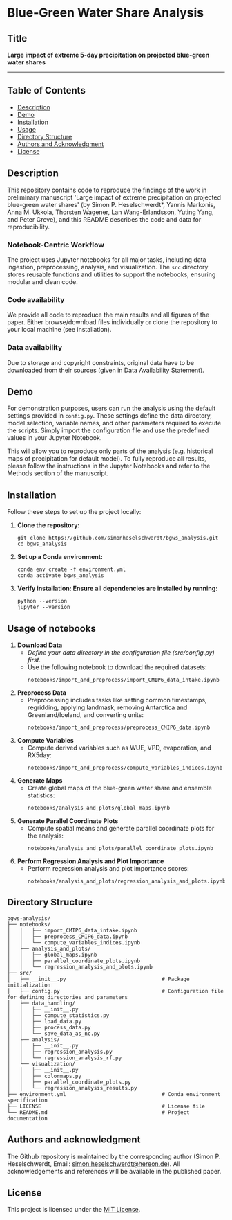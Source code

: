 # **Blue-Green Water Share Analysis**

## **Title**
**Large impact of extreme 5-day precipitation on projected blue-green water shares**

---

## Table of Contents

- [Description](#description)
- [Demo](#demo)
- [Installation](#installation)
- [Usage](#usage)
- [Directory Structure](#directory-structure)
- [Authors and Acknowledgment](#authors-and-acknowledgment)
- [License](#license)

## Description
This repository contains code to reproduce the findings of the work in preliminary manuscript 'Large impact of extreme precipitation on projected blue-green water shares' (by Simon P. Heselschwerdt*, Yannis Markonis, Anna M. Ukkola, Thorsten Wagener, Lan Wang-Erlandsson, Yuting Yang, and Peter Greve), and this README describes the code and data for reproducibility.

### **Notebook-Centric Workflow**
The project uses Jupyter notebooks for all major tasks, including data ingestion, preprocessing, analysis, and visualization. The `src` directory stores reusable functions and utilities to support the notebooks, ensuring modular and clean code.

### **Code availability**
We provide all code to reproduce the main results and all figures of the paper. Either browse/download files individually or clone the repository to your local machine (see installation). 

### **Data availability** 
Due to storage and copyright constraints, original data have to be downloaded from their sources (given in Data Availability Statement).

## **Demo**  
For demonstration purposes, users can run the analysis using the default settings provided in `config.py`. These settings define the data directory, model selection, variable names, and other parameters required to execute the scripts. Simply import the configuration file and use the predefined values in your Jupyter Notebook.  

This will allow you to reproduce only parts of the analysis (e.g. historical maps of precipitation for default model). To fully reproduce all results, please follow the instructions in the Jupyter Notebooks and refer to the Methods section of the manuscript.  

## Installation

Follow these steps to set up the project locally:

1. **Clone the repository:**
   ```plaintext
   git clone https://github.com/simonheselschwerdt/bgws_analysis.git
   cd bgws_analysis
   ```
2. **Set up a Conda environment:**
   ```plaintext
   conda env create -f environment.yml
   conda activate bgws_analysis
   ```
3. **Verify installation: Ensure all dependencies are installed by running:**
   ```plaintext
   python --version
   jupyter --version
   ```
## Usage of notebooks

1. **Download Data**
   - *Define your data directory in the configuration file (src/config.py) first.*
   - Use the following notebook to download the required datasets:
     ```plaintext
     notebooks/import_and_preprocess/import_CMIP6_data_intake.ipynb
     ```
3. **Preprocess Data**
   - Preprocessing includes tasks like setting common timestamps, regridding, applying landmask, removing Antarctica and Greenland/Iceland, and converting units:
     ```plaintext
     notebooks/import_and_preprocess/preprocess_CMIP6_data.ipynb
     ```
4. **Compute Variables**
   - Compute derived variables such as WUE, VPD, evaporation, and RX5day:
     ```plaintext
     notebooks/import_and_preprocess/compute_variables_indices.ipynb
     ```
5. **Generate Maps**
   - Create global maps of the blue-green water share and ensemble statistics:
     ```plaintext 
     notebooks/analysis_and_plots/global_maps.ipynb
     ```
6. **Generate Parallel Coordinate Plots**
   - Compute spatial means and generate parallel coordinate plots for the analysis:
     ```plaintext
     notebooks/analysis_and_plots/parallel_coordinate_plots.ipynb
     ```
8. **Perform Regression Analysis and Plot Importance**
   - Perform regression analysis and plot importance scores:
     ```plaintext
     notebooks/analysis_and_plots/regression_analysis_and_plots.ipynb
     ```

## Directory Structure

```plaintext
bgws-analysis/
├── notebooks/                                      
│   │   ├── import_CMIP6_data_intake.ipynb            
│   │   ├── preprocess_CMIP6_data.ipynb
│   │   └── compute_variables_indices.ipynb
│   ├── analysis_and_plots/     
│   │   ├── global_maps.ipynb
│   │   ├── parallel_coordinate_plots.ipynb
│   │   └── regression_analysis_and_plots.ipynb
├── src/                                            
│   ├── __init__.py                               # Package initialization
│   ├── config.py                                 # Configuration file for defining directories and parameters
│   ├── data_handling/
│   │   ├── __init__.py 
│   │   ├── compute_statistics.py        
│   │   ├── load_data.py
│   │   ├── process_data.py
│   │   └── save_data_as_nc.py
│   ├── analysis/        
│   │   ├── __init__.py 
│   │   ├── regression_analysis.py
│   │   └── regression_analysis_rf.py
│   └── visualization/ 
│   │   ├── __init__.py 
│   │   ├── colormaps.py        
│   │   ├── parallel_coordinate_plots.py
│   │   └── regression_analysis_results.py
├── environment.yml                               # Conda environment specification
├── LICENSE                                       # License file
└── README.md                                     # Project documentation
```            

## Authors and acknowledgment
The Github repository is maintained by the corresponding author (Simon P. Heselschwerdt, Email: [simon.heselschwerdt@hereon.de](mailto:simon.heselschwerdt@hereon.de)). 
All acknowledgements and references will be available in the published paper.

## License
This project is licensed under the [MIT License](LICENSE).
